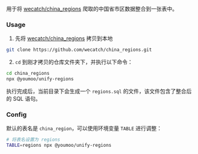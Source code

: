 
用于将 [wecatch/china_regions](https://github.com/wecatch/china_regions) 爬取的中国省市区数据整合到一张表中。

### Usage

1. 先将 [wecatch/china_regions](https://github.com/wecatch/china_regions) 拷贝到本地

```sh
git clone https://github.com/wecatch/china_regions.git
```

2. `cd` 到刚才拷贝的仓库文件夹下，并执行以下命令：

```sh
cd china_regions
npx @youmoo/unify-regions
```

执行完成后，当前目录下会生成一个 `regions.sql` 的文件，该文件包含了整合后的 SQL 语句。

### Config

默认的表名是 `china_region`，可以使用环境变量 `TABLE` 进行调整：

```sh
# 将表名设置为 regions
TABLE=regions npx @youmoo/unify-regions
```
